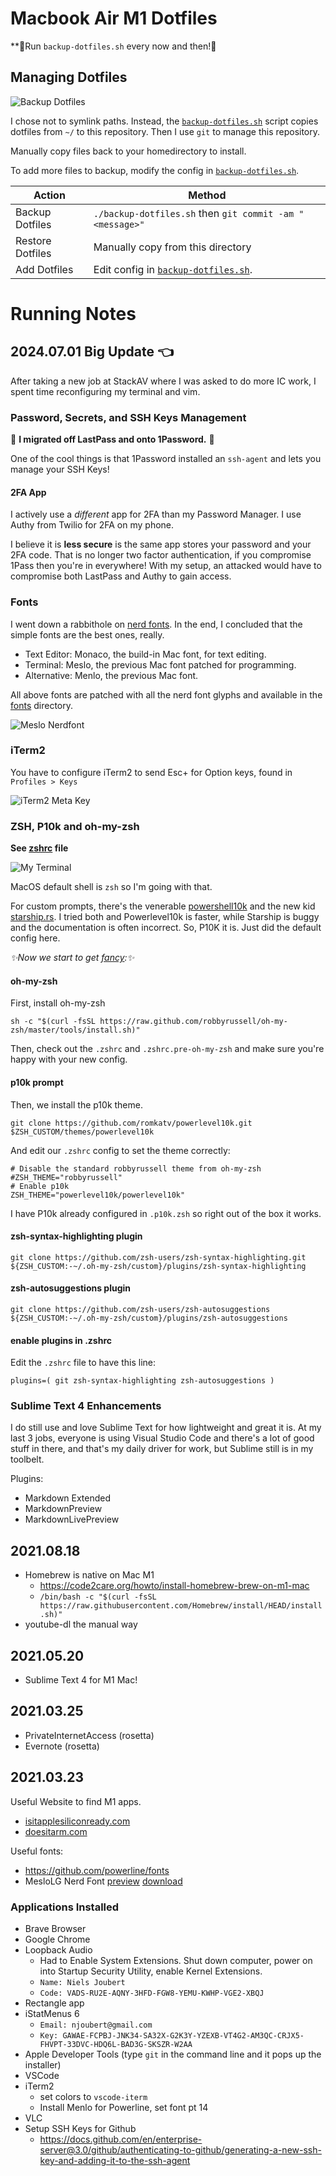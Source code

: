 # Macbook Air M1 Dotfiles

**🚨Run `backup-dotfiles.sh` every now and then!🚨


## Managing Dotfiles

![Backup Dotfiles](images/backup-dotfiles.gif)

I chose not to symlink paths.
Instead, the [`backup-dotfiles.sh`](backup-dotfiles.sh) script copies dotfiles from `~/` to this repository.
Then I use `git` to manage this repository.

Manually copy files back to your homedirectory to install. 

To add more files to backup, modify the config in [`backup-dotfiles.sh`](backup-dotfiles.sh).

| Action           | Method |
| ---------------- | ------ |
| Backup Dotfiles  | `./backup-dotfiles.sh` then `git commit -am "<message>"` |
| Restore Dotfiles | Manually copy from this directory |
| Add Dotfiles     | Edit config in [`backup-dotfiles.sh`](backup-dotfiles.sh). |


# Running Notes

## 2024.07.01  Big Update 👈

After taking a new job at StackAV where I was asked to do more IC work, 
I spent time reconfiguring my terminal and vim.

### Password, Secrets, and SSH Keys Management

🚨 **I migrated off LastPass and onto 1Password.** 🚨

One of the cool things is that 1Password installed an `ssh-agent` and lets you manage your SSH Keys!

#### 2FA App

I actively use a *different* app for 2FA than my Password Manager. 
I use Authy from Twilio for 2FA on my phone.

I believe it is **less secure** is the same app stores your password and your 2FA code. 
That is no longer two factor authentication, if you compromise 1Pass then you're in everywhere!
With my setup, an attacked would have to compromise both LastPass and Authy to gain access.

### Fonts

I went down a rabbithole on [nerd fonts](https://www.nerdfonts.com/).
In the end, I concluded that the simple fonts are the best ones, really.

- Text Editor: Monaco, the build-in Mac font, for text editing.
- Terminal: Meslo, the previous Mac font patched for programming.
- Alternative: Menlo, the previous Mac font.

All above fonts are patched with all the nerd font glyphs and available in the [fonts](./fonts/) directory.

![Meslo Nerdfont](images/meslo-nerdfont.png)

### iTerm2

You have to configure iTerm2 to send Esc+ for Option keys, found in ` Profiles > Keys`

![iTerm2 Meta Key](images/iterm2-meta.png)

### ZSH, P10k and oh-my-zsh

**See [zshrc](zshrc) file**

![My Terminal](images/macbookair-terminal.png)

MacOS default shell is `zsh` so I'm going with that.

For custom prompts, there's the venerable [powershell10k](https://github.com/romkatv/powerlevel10k) and the new kid [starship.rs](https://starship.rs/). I tried both and Powerlevel10k is faster, while Starship is buggy and the documentation is often incorrect. So, P10K it is. Just did the default config here.

*✨Now we start to get [fancy](https://dev.to/abdfnx/oh-my-zsh-powerlevel10k-cool-terminal-1no0):✨*

#### oh-my-zsh 
First, install oh-my-zsh
```
sh -c "$(curl -fsSL https://raw.github.com/robbyrussell/oh-my-zsh/master/tools/install.sh)"
```
Then, check out the `.zshrc` and `.zshrc.pre-oh-my-zsh` and make sure you're happy with your new config.

#### p10k prompt
Then, we install the p10k theme.

```
git clone https://github.com/romkatv/powerlevel10k.git $ZSH_CUSTOM/themes/powerlevel10k
```

And edit our `.zshrc` config to set the theme correctly:

```
# Disable the standard robbyrussell theme from oh-my-zsh
#ZSH_THEME="robbyrussell" 
# Enable p10k
ZSH_THEME="powerlevel10k/powerlevel10k"
```

I have P10k already configured in `.p10k.zsh` so right out of the box it works. 


#### zsh-syntax-highlighting plugin

```
git clone https://github.com/zsh-users/zsh-syntax-highlighting.git ${ZSH_CUSTOM:-~/.oh-my-zsh/custom}/plugins/zsh-syntax-highlighting
```

#### zsh-autosuggestions plugin

```
git clone https://github.com/zsh-users/zsh-autosuggestions ${ZSH_CUSTOM:-~/.oh-my-zsh/custom}/plugins/zsh-autosuggestions
```

#### enable plugins in .zshrc

Edit the `.zshrc` file to have this line:
```
plugins=( git zsh-syntax-highlighting zsh-autosuggestions )
```

### Sublime Text 4 Enhancements

I do still use and love Sublime Text for how lightweight and great it is. 
At my last 3 jobs, everyone is using Visual Studio Code and there's a lot of good stuff in there, and that's my daily driver for work, but Sublime still is in my toolbelt.

Plugins:

- Markdown Extended
- MarkdownPreview
- MarkdownLivePreview


## 2021.08.18

* Homebrew is native on Mac M1
	* https://code2care.org/howto/install-homebrew-brew-on-m1-mac
	* `/bin/bash -c "$(curl -fsSL https://raw.githubusercontent.com/Homebrew/install/HEAD/install.sh)"`
* youtube-dl the manual way

## 2021.05.20

* Sublime Text 4 for M1 Mac!



## 2021.03.25

* PrivateInternetAccess (rosetta)
* Evernote (rosetta)

## 2021.03.23

Useful Website to find M1 apps.
* [isitapplesiliconready.com](https://isapplesiliconready.com/)
* [doesitarm.com](https://doesitarm.com/)


Useful fonts: 
* https://github.com/powerline/fonts
* MesloLG Nerd Font [preview](https://www.programmingfonts.org/#meslo) [download](https://github.com/ryanoasis/nerd-fonts/releases/download/v3.2.1/Meslo.zip)


### Applications Installed

* Brave Browser
* Google Chrome
* Loopback Audio
	* Had to Enable System Extensions. Shut down computer, power on into Startup Security Utility, enable Kernel Extensions.
	* `Name: Niels Joubert`
	* `Code: VADS-RU2E-AQNY-3HFD-FGW8-YEMU-KWHP-VGE2-XBQJ`
* Rectangle app
* iStatMenus 6
	* `Email: njoubert@gmail.com`
	* `Key: GAWAE-FCPBJ-JNK34-SA32X-G2K3Y-YZEXB-VT4G2-AM3QC-CRJX5-FHVPT-33DVC-HDQ6L-BAD3G-SKSZR-W2AA`
* Apple Developer Tools (type `git` in the command line and it pops up the installer)
* VSCode
* iTerm2
	* set colors to `vscode-iterm`
	* Install Menlo for Powerline, set font pt 14
* VLC
* Setup SSH Keys for Github
	* https://docs.github.com/en/enterprise-server@3.0/github/authenticating-to-github/generating-a-new-ssh-key-and-adding-it-to-the-ssh-agent
		

